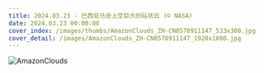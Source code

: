 ```yaml
---
title: 2024.03.23 - 巴西亚马逊上空巨大的砧状云 (© NASA)
date: 2024.03.23 00:00:00
cover_index: /images/thumbs/AmazonClouds_ZH-CN0578911147_533x300.jpg
cover_detail: /images/AmazonClouds_ZH-CN0578911147_1920x1080.jpg
---
```


![AmazonClouds](/images/AmazonClouds_ZH-CN0578911147_1920x1080.jpg)

